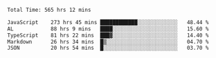 
<!--START_SECTION:waka-->

```txt
Total Time: 565 hrs 12 mins

JavaScript    273 hrs 45 mins ████████████░░░░░░░░░░░░░   48.44 %
AL            88 hrs 9 mins   ████░░░░░░░░░░░░░░░░░░░░░   15.60 %
TypeScript    81 hrs 22 mins  ███▓░░░░░░░░░░░░░░░░░░░░░   14.40 %
Markdown      26 hrs 34 mins  █▒░░░░░░░░░░░░░░░░░░░░░░░   04.70 %
JSON          20 hrs 54 mins  █░░░░░░░░░░░░░░░░░░░░░░░░   03.70 %
```

<!--END_SECTION:waka-->











